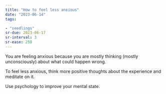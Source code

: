 ```yaml
---
title: "How to feel less anxious"
date: "2023-06-14"
tags:

- "seedlings"
sr-due: 2023-06-17
sr-interval: 3
sr-ease: 250
---
```


You are feeling anxious because you are mostly thinking (mostly unconsciously) about what could happen wrong.

To feel less anxious, think more positive thoughts about the experience and meditate on it.

Use psychology to improve your mental state.
